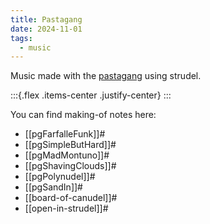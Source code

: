 ```yaml
---
title: Pastagang
date: 2024-11-01
tags:
  - music
---
```


Music made with the [pastagang](https://www.pastagang.cc/) using strudel.

:::{.flex .items-center .justify-center}
<peaks-playlist pos=3 url="https://cdn.midirus.com/project/pastagang.json"></peaks-playlist>
:::

You can find making-of notes here:

- [[pgFarfalleFunk]]#
- [[pgSimpleButHard]]#
- [[pgMadMontuno]]#
- [[pgShavingClouds]]#
- [[pgPolynudel]]#
- [[pgSandIn]]#
- [[board-of-canudel]]#
- [[open-in-strudel]]#
